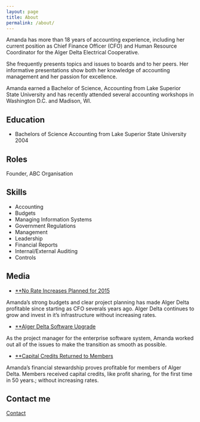 ```yaml
---
layout: page
title: About
permalink: /about/
---
```


Amanda has more than 18 years of accounting experience, including her current position as Chief Finance Officer (CFO) and Human Resource Coordinator for the Alger Delta Electrical Cooperative.

She frequently presents topics and issues to boards and to her peers.  Her informative presentations show both her knowledge of accounting management and her passion for excellence.

Amanda earned a Bachelor of Science, Accounting from Lake Superior State University and has recently attended several accounting workshops in Washington D.C. and Madison, WI.

## Education

* Bachelors of Science Accounting from Lake Superior State University 2004

## Roles

Founder, ABC Organisation

## Skills

* Accounting
* Budgets
* Managing Information Systems
* Government Regulations
* Management
* Leadership
* Financial Reports
* Internal/External Auditing
* Controls
    
    
## Media

* [**No Rate Increases Planned for 2015](http://www.countrylines.com/wp-content/uploads/2014/12/MECA-11454-January-Country-Lines-Alger_final_web.pdf)

Amanda’s strong budgets and clear project planning has made Alger Delta profitable since starting as CFO severals years ago.  Alger Delta continues to grow and invest in it’s infrastructure without increasing rates.

* [**Alger Delta Software Upgrade](http://www.countrylines.com/~country1/images/PDF/2012/JulAug-12/AlgerDelta_JulAug-12.pdf)

As the project manager for the enterprise software system, Amanda worked out all of the issues to make the transition as smooth as possible.

* [**Capital Credits Returned to Members](http://www.countrylines.com/wp-content/uploads/2014/08/MECA-11151-September-2014-Country-Line-Alger_final_web.pdf)

Amanda’s financial stewardship proves profitable for members of Alger Delta.  Members received capital credits, like profit sharing, for the first time in 50 years.; without increasing rates.

## Contact me

[Contact](https://www.linkedin.com/in/amanda-seger-081b0220)